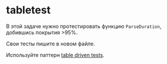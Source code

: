 # tabletest

В этой задаче нужно протестировать функцию `ParseDuration`, добившись покрытия >95%.

Свои тесты пишите в новом файле.

Используйте паттерн [table driven tests](https://go.dev/wiki/TableDrivenTests).
